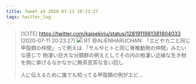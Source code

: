 ```yaml
---
title: Tweet at 2020-07-11 20:23:27
tags: twitter_log
---
```


> [!CITE] https://twitter.com/kaisekiriu/status/1281911981381804033 (2020-07-11 20:23:27)
> ![](https://twitter.com/kaisekiriu/status/1281911981381804033)
> RT @ALIENHARUCHAN: 「エビやカニと同じ甲殻類の仲間」って例えは
> 「サルやヒトと同じ脊椎動物の仲間」みたいな感じで
> 物凄い巨大な分類群の例えとしてその内の物凄い近縁な生き物を例に挙げるなかなかに無茶苦茶な言い回し
> 
> 人に伝えるために誰でも知ってる甲殻類の例がエビ…

